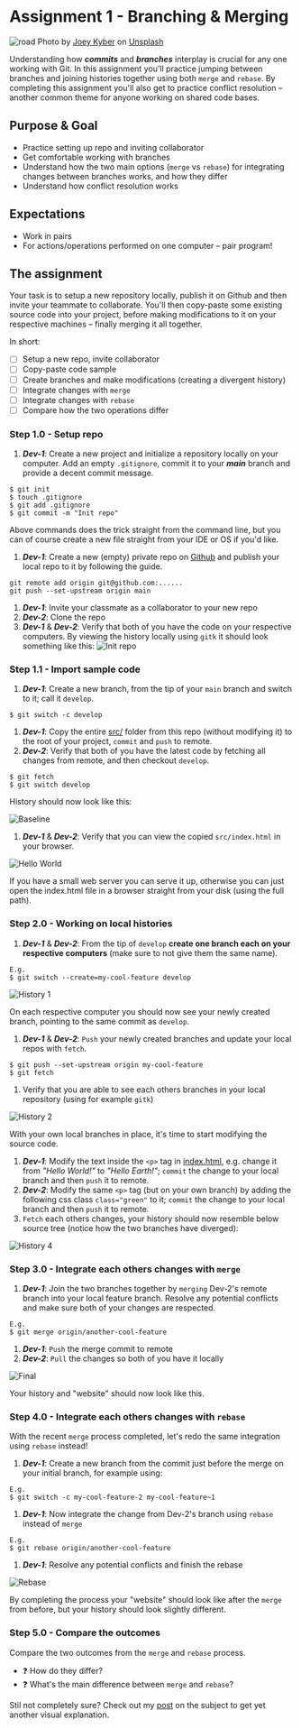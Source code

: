 # Assignment 1 - Branching & Merging
![road](./docs/main.jpeg)
Photo by [Joey Kyber](https://unsplash.com/@jtkyber1?utm_source=unsplash&utm_medium=referral&utm_content=creditCopyText) on [Unsplash](https://unsplash.com/s/photos/traffic?utm_source=unsplash&utm_medium=referral&utm_content=creditCopyText)

Understanding how **_commits_** and **_branches_** interplay is crucial for any one working with Git. In this assignment you'll practice jumping between branches and joining histories together using both `merge` and `rebase`. By completing this assignment you'll also get to practice conflict resolution – another common theme for anyone working on shared code bases.

## Purpose & Goal
- Practice setting up repo and inviting collaborator
- Get comfortable working with branches
- Understand how the two main options (`merge` vs `rebase`) for integrating changes between branches works, and how they differ
- Understand how conflict resolution works

## Expectations
- Work in pairs
- For actions/operations performed on one computer – pair program!

## The assignment
Your task is to setup a new repository locally, publish it on Github and then invite your teammate to collaborate. You'll then copy-paste some existing source code into your project, before making modifications to it on your respective machines – finally merging it all together.

In short:
- [ ] Setup a new repo, invite collaborator
- [ ] Copy-paste code sample
- [ ] Create branches and make modifications (creating a divergent history)
- [ ] Integrate changes with `merge`
- [ ] Integrate changes with `rebase`
- [ ] Compare how the two operations differ

### Step 1.0 - Setup repo
1. **_Dev-1_**: Create a new project and initialize a repository locally on your computer. Add an empty `.gitignore`, commit it to your *__main__* branch and provide a decent commit message.
```
$ git init
$ touch .gitignore
$ git add .gitignore
$ git commit -m "Init repo"
```
Above commands does the trick straight from the command line, but you can of course create a new file straight from your IDE or OS if you'd like.

1. **_Dev-1_**: Create a new (empty) private repo on [Github](https://github.com/new) and publish your local repo to it by following the guide.
```
git remote add origin git@github.com:......
git push --set-upstream origin main
```

1. **_Dev-1_**: Invite your classmate as a collaborator to your new repo
1. **_Dev-2_**: Clone the repo
1. **_Dev-1_** & **_Dev-2_**: Verify that both of you have the code on your respective computers. By viewing the history locally using `gitk` it should look something like this:
![Init repo](./docs/init-repo.png)

### Step 1.1 - Import sample code
1. **_Dev-1_**: Create a new branch, from the tip of your `main` branch and switch to it; call it `develop`.
```
$ git switch -c develop
```

1. **_Dev-1_**: Copy the entire [src/](./src) folder from this repo (without modifying it) to the root of your project, `commit` and `push` to remote.
1. **_Dev-2_**: Verify that both of you have the latest code by fetching all changes from remote, and then checkout `develop`.
```
$ git fetch
$ git switch develop
```
History should now look like this:

  ![Baseline](./docs/baseline.png)

1. **_Dev-1_** & **_Dev-2_**: Verify that you can view the copied `src/index.html` in your browser.

  ![Hello World](./docs/hello-world.png)

  If you have a small web server you can serve it up, otherwise you can just open the index.html file in a browser straight from your disk (using the full path).

### Step 2.0 - Working on local histories
1. **_Dev-1_** & **_Dev-2_**: From the tip of `develop` **create one branch each on your respective computers** (make sure to not give them the same name).
```
E.g.
$ git switch --create=my-cool-feature develop
```

  ![History 1](./docs/history-1.png)

  On each respective computer you should now see your newly created branch, pointing to the same commit as `develop`.

1. **_Dev-1_** & **_Dev-2_**: `Push` your newly created branches and update your local repos with `fetch`.
```
$ git push --set-upstream origin my-cool-feature
$ git fetch
```
1. Verify that you are able to see each others branches in your local repository (using for example `gitk`)

  ![History 2](./docs/history-2.png)

  With your own local branches in place, it's time to start modifying the source code.

1. **_Dev-1_**: Modify the text inside the `<p>` tag in [index.html](./index.html), e.g. change it from _"Hello World!"_ to _"Hello Earth!"_; `commit` the change to your local branch and then `push` it to remote.
1. **_Dev-2_**: Modify the same `<p>` tag (but on your own branch) by adding the following css class `class="green"` to it; `commit` the change to your local branch and then `push` it to remote.
1. `Fetch` each others changes, your history should now resemble below source tree (notice how the two branches have diverged):

  ![History 4](./docs/history-4.png)

### Step 3.0 - Integrate each others changes with `merge`
1. **_Dev-1_**: Join the two branches together by `merging` Dev-2's remote branch into your local feature branch. Resolve any potential conflicts and make sure both of your changes are respected.
```
E.g.
$ git merge origin/another-cool-feature
```

1. **_Dev-1_**: `Push` the merge commit to remote
1. **_Dev-2_**: `Pull` the changes so both of you have it locally

  ![Final](./docs/final.png)

  Your history and "website" should now look like this.

### Step 4.0 - Integrate each others changes with `rebase`
With the recent `merge` process completed, let's redo the same integration using `rebase` instead!

1. **_Dev-1_**: Create a new branch from the commit just before the merge on your initial branch, for example using:
```
E.g.
$ git switch -c my-cool-feature-2 my-cool-feature~1
```

1. **_Dev-1_**: Now integrate the change from Dev-2's branch using `rebase` instead of `merge`
```
E.g.
$ git rebase origin/another-cool-feature
```

1. **_Dev-1_**: Resolve any potential conflicts and finish the rebase

  ![Rebase](./docs/rebase.png)

  By completing the process your "website" should look like after the `merge` from before, but your history should look slightly different.

### Step 5.0 - Compare the outcomes
Compare the two outcomes from the `merge` and `rebase` process.
- ❓ How do they differ?
- ❓ What's the main difference between `merge` and `rebase`?

Stil not completely sure? Check out my [post](https://betterprogramming.pub/differences-between-git-merge-and-rebase-and-why-you-should-care-ae41d96237b6) on the subject to get yet another visual explanation.

